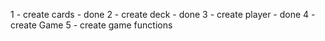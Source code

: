 ﻿1 - create cards - done
2 - create deck - done
3 - create player - done
4 - create Game
5 - create game functions
